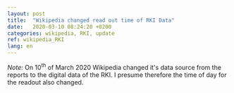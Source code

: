 ```yaml
---
layout: post
title:  "Wikipedia changed read out time of RKI Data"
date:   2020-03-10 08:24:20 +0200
categories: wikipedia, RKI, update
ref: wikipedia_RKI
lang: en
---
```


<!-- markdownlint-disable no-inline-html -->
*Note:* On 10<sup>th</sup> of March 2020 Wikipedia changed it's data source from
the reports to the digital data of the RKI. I presume therefore the time of day
for the readout also changed.
<!-- markdownlint-enable no-inline-html -->
